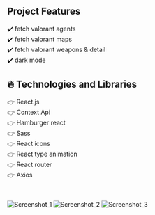 ## Project Features

:heavy_check_mark: fetch valorant agents <br />
:heavy_check_mark: fetch valorant maps <br />
:heavy_check_mark: fetch valorant weapons & detail <br />
:heavy_check_mark: dark mode <br />

## :fire: Technologies and Libraries

:point_right: React.js <br />
:point_right: Context Api <br />
:point_right: Hamburger react <br />
:point_right: Sass <br />
:point_right: React icons <br />
:point_right: React type animation <br />
:point_right: React router <br />
:point_right: Axios <br />

<br />

![Screenshot_1](https://user-images.githubusercontent.com/63242329/219663467-3cfe15d8-dd26-469c-a33c-87af83c219eb.png)
![Screenshot_2](https://user-images.githubusercontent.com/63242329/219663482-c748153a-e766-4d1a-b515-6edab2bfef8a.png)
![Screenshot_3](https://user-images.githubusercontent.com/63242329/219663485-65ef6870-802b-46d4-aa45-3cf7e4f4764f.png)
